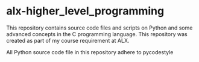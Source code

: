 # alx-higher_level_programming
This repository contains source code files and scripts on Python and some advanced concepts in the C programming language. This repository was created as part of my course requirement at ALX.

All Python source code file in this repository adhere to pycodestyle
